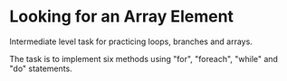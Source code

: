 # Looking for an Array Element

Intermediate level task for practicing loops, branches and arrays.

The task is to implement six methods using "for", "foreach", "while" and "do" statements.
